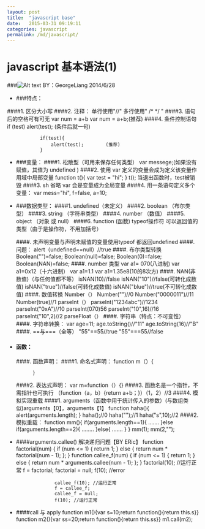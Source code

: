 ```yaml
---
layout: post
title:  "javascript base"
date:   2015-03-31 09:19:11
categories: javascript
permalink: /md/javascript/
---
```


javascript 基本语法(1)
=====================
###![Alt text](./u=1301072170,3926353991&fm=21&gp=0.jpg)             BY：GeorgeLiang                2014/6/28

- ###特点：

####1. 区分大小写
####2. 注释：
                单行使用"//"
                多行使用" /* */ "
####3. 语句后的空格可有可无
                var num = a+b
                var num = a+b;(推荐)
####4. 条件控制语句
                if (test)
                    alert(test); (条件后就一句)

                if(test){
                    alert(test);        (推荐)
                }
- ###变量：
####1. 松散型（可用来保存任何类型）
                var messege;(如果没有赋值，其值为 undefined )
####2. 使用 var 定义的变量会成为定义该变量作用域中局部变量
                function t(){
                    var test = "hi";
                }
                t();
当退出函数时，test被销毁
####3. sh 省略 var 会是变量成为全局变量
####4. 用一条语句定义多个变量：
                var mess="hi",
                    f=false,
                    a=10;
- ###数据类型：
####1. undefined（未定义）
####2. boolean （布尔类型）
####3. string （字符串类型）
####4. number （数值）
####5. object （对象 或 null）
####6. function (函数)
        typeof操作符 可以返回值的类型（由于是操作符，不用加括号）

    ####. 未声明变量与声明未赋值的变量使用typeof 都返回undefined
    ####. 问题：
            alert（undefined==null）//true
    ####. 布尔类型转换
            Boolean("")=false;
            Boolean(null)=false;
            Boolean(0)=false;
            Boolean(NAN)=false;
    ####. number 类型
        var a1= 070(八进制)
        var a1=0x12（十六进制）
        var a1=1.1
        var a1=1.35e8(10的8次方)
    ####. NAN(非数值)（与任何值都不等）
        isNAN(10)//false
        isNAN("10")//false(可转化成数值)
        isNAN("true")//false(可转化成数值)
        isNAN("blue")//true(不可转化成数值)
    ####. 数值转换
        Number（）
            Number("")//0
            Number("0000011")//11
            Number(true)//1
        parseInt（）
            parseInt("1234abc")//1234
            parseInt("0xA")//10
            parseInt(070)56
            parseInt("10",16)//16
            parseInt("10",2)//2
        parseFloat（）
    ####. 字符串（特点：不可变性）
    ####. 字符串转换：
            var age=11;
            age.toString()//"11"
            age.toString(16)//"B"
    ####. ==与===（全等）
            "55"==55//true
            "55"===55//false
- #### 函数：
    ####. 函数声明：
    ####1. 命名式声明：
            function m（）{

            }
    ####2. 表达式声明：
            var m=function（）{}
    ####3. 函数名是一个指针，不需指针也可执行
            （function（a，b）{return a+b；}）（1，2）//3
    ####4. 模拟实现重载
    ####1. arguments（函数中用于统计传入的参数）(与数组类似)arguments【0】，arguments【1】
            function haha(){
                alert(arguments.length);
            }
            haha();//0
            haha("");//1
            haha("s",10);//2
    ####2. 模拟重载：
        function mm(){
            if(arguments.length==1){
                .......
                }else if(arguments.length==2){
                    ........
                }else{
                    .......
                }
             }
                    mm(1);
                    mm(2,"");
- ####arguments.callee()  解决递归问题【BY ERic】
            function factorial(num) {
                if (num <= 1) {
                    return 1;
                } else {
                    return num * factorial(num - 1);
                };
            }
            function callee_f(num) {
                if (num <= 1) {
                    return 1;
                } else {
                    return num * arguments.callee(num - 1);
                };
            }
                    factorial(10); //运行正常
                    f = factorial;
                    factorial = null;
                    f(10); //error

                    callee_f(10); //运行正常
                    f = callee_f;
                    callee_f = null;
                    f(10); //运行正常
- ####call 与 apply
    function m1(){var s=10;return function(){return this.s}}
    function m2(){var ss=20;return function(){return this.ss}}
    m1.call(m2);






